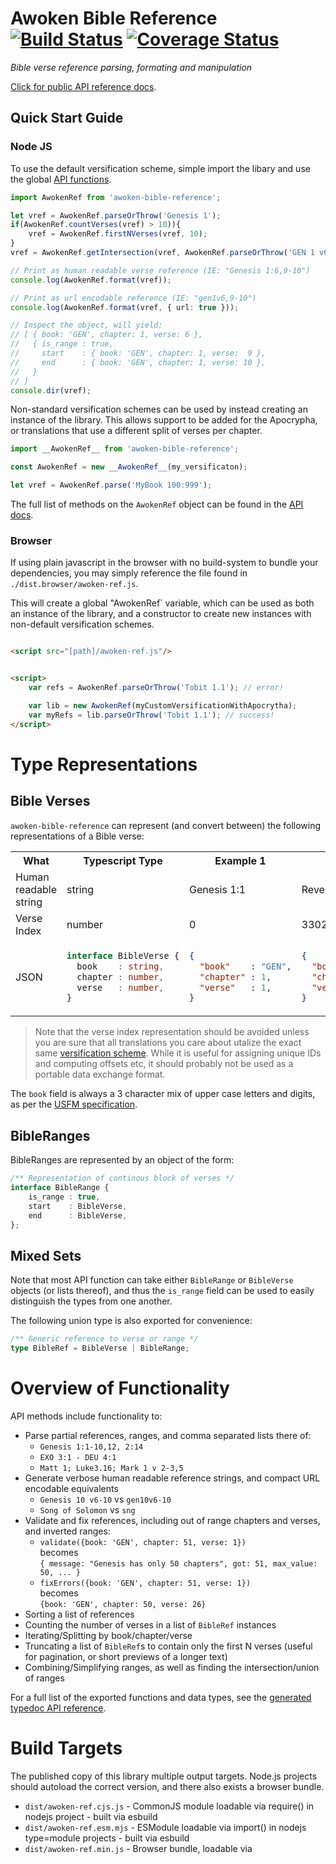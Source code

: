  # Awoken Bible Reference [![Build Status](https://travis-ci.org/awoken-bible/reference.svg?branch=master)](https://travis-ci.org/awoken-bible/reference) [![Coverage Status](https://coveralls.io/repos/github/awoken-bible/reference/badge.svg?branch=master)](https://coveralls.io/github/awoken-bible/reference?branch=master)

_Bible verse reference parsing, formating and manipulation_

[Click for public API reference docs](https://awoken-bible.github.io/reference/index.html).

## Quick Start Guide

### Node JS

To use the default versification scheme, simple import the libary and use the global [API functions](https://awoken-bible.github.io/reference/index.html).

```typescript
import AwokenRef from 'awoken-bible-reference';

let vref = AwokenRef.parseOrThrow('Genesis 1');
if(AwokenRef.countVerses(vref) > 10)){
	vref = AwokenRef.firstNVerses(vref, 10);
}
vref = AwokenRef.getIntersection(vref, AwokenRef.parseOrThrow('GEN 1 v6,9-20'));

// Print as human readable verse reference (IE: "Genesis 1:6,9-10")
console.log(AwokenRef.format(vref));

// Print as url encodable reference (IE: "gen1v6,9-10")
console.log(AwokenRef.format(vref, { url: true }));

// Inspect the object, will yield:
// [ { book: 'GEN', chapter: 1, verse: 6 },
//   { is_range : true,
//     start    : { book: 'GEN', chapter: 1, verse:  9 },
//     end      : { book: 'GEN', chapter: 1, verse: 10 },
//   }
// ]
console.dir(vref);
```

Non-standard versification schemes can be used by instead creating an instance of the library. This allows support to be added for the Apocrypha, or translations that use a different split of verses per chapter.

```typescript
import __AwokenRef__ from 'awoken-bible-reference';

const AwokenRef = new __AwokenRef__(my_versificaton);

let vref = AwokenRef.parse('MyBook 100:999');
```

The full list of methods on the `AwokenRef` object can be found in the [API docs](https://awoken-bible.github.io/reference/index.html).

### Browser

If using plain javascript in the browser with no build-system to bundle your dependencies, you may simply reference the file found in `./dist.browser/awoken-ref.js`.

This will create a global "AwokenRef` variable, which can be used as both an instance of the library, and a constructor to create new instances with non-default versification schemes.

```html

<script src="[path]/awoken-ref.js"/>


<script>
	var refs = AwokenRef.parseOrThrow('Tobit 1.1'); // error!

	var lib = new AwokenRef(myCustomVersificationWithApocrytha);
	var myRefs = lib.parseOrThrow('Tobit 1.1'); // success!
</script>
```

# Type Representations

## Bible Verses

`awoken-bible-reference` can represent (and convert between) the following representations of a Bible verse:

<table>
<tr>
<th>What</th>
<th>Typescript Type</th>
<th>Example 1</th>
<th>Example 2</th>
</tr>
<tr>
<td>Human readable string</td>
<td>string</td>
<td>Genesis 1:1</td>
<td>Revelation 22:21</td>
</tr>
<tr>
<td>Verse Index</td>
<td>number</td>
<td>0</td>
<td>33021</td>
</tr>

<tr>
<td>JSON</td>
<td>

```typescript
interface BibleVerse {
  book    : string,
  chapter : number,
  verse   : number,
}
```

</td>
<td>

```json
{
  "book"    : "GEN",
  "chapter" : 1,
  "verse"   : 1,
}
```

</td>
<td>

```json
{
  "book"    : "REV",
  "chapter" : 22,
  "verse"   : 21,
}
```

</td>
</tr>
</table>

> Note that the verse index representation should be avoided unless you are sure that all translations you care about utalize the exact same [versification scheme](https://en.wikipedia.org/wiki/Chapters_and_verses_of_the_Bible). While it is useful for assigning unique IDs and computing offsets etc, it should probably not be used as a portable data exchange format.

The `book` field is always a 3 character mix of upper case letters and digits, as per the [USFM specification](https://ubsicap.github.io/usfm/identification/books.html).

## BibleRanges

BibleRanges are represented by an object of the form:

```typescript
/** Representation of continous block of verses */
interface BibleRange {
	is_range : true,
	start    : BibleVerse,
	end      : BibleVerse,
};
```

## Mixed Sets

Note that most API function can take either `BibleRange` or `BibleVerse` objects (or lists thereof), and thus the `is_range` field can be used to easily distinguish the types from one another.

The following union type is also exported for convenience:

```typescript
/** Generic reference to verse or range */
type BibleRef = BibleVerse | BibleRange;
```

# Overview of Functionality

API methods include functionality to:

- Parse partial references, ranges, and comma separated lists there of:
  - `Genesis 1:1-10,12, 2:14`
  - `EXO 3:1 - DEU 4:1`
  - `Matt 1; Luke3.16; Mark 1 v 2-3,5`
- Generate verbose human readable reference strings, and compact URL encodable equivalents
  - `Genesis 10 v6-10` vs `gen10v6-10`
  - `Song of Solomon` vs `sng`
- Validate and fix references, including out of range chapters and verses, and inverted ranges:
  - `validate({book: 'GEN', chapter: 51, verse: 1})`<br/>
     becomes<br/>
    `{ message: "Genesis has only 50 chapters", got: 51, max_value: 50, ... }`
  - `fixErrors({book: 'GEN', chapter: 51, verse: 1})`<br/>
     becomes<br/>
    `{book: 'GEN', chapter: 50, verse: 26}`
- Sorting a list of references
- Counting the number of verses in a list of `BibleRef` instances
- Iterating/Splitting by book/chapter/verse
- Truncating a list of `BibleRef`s to contain only the first N verses (useful for pagination, or short previews of a longer text)
- Combining/Simplifying ranges, as well as finding the intersection/union of ranges

For a full list of the exported functions and data types, see the [generated typedoc API reference](https://awoken-bible.github.io/reference/index.html).

# Build Targets

The published copy of this library multiple output targets. Node.js projects should autoload the correct version, and there also exists a browser bundle.


- `dist/awoken-ref.cjs.js` - CommonJS module loadable via require() in nodejs project - built via esbuild
- `dist/awoken-ref.esm.mjs` - ESModule loadable via import() in nodejs type=module projects - built via esbuild
- `dist/awoken-ref.min.js` - Browser bundle, loadable via <script> tag, and will create a global AwokenRef variable with attached functions using the default versification, or you can create a new instance with `new AwokenRef(customVersification)` - built via webpack/babel
- `dist/types` - Contains typescript declaration (.d.ts) files - package.json is setup such that these should be auto-loaded by typescript consumers of this library
